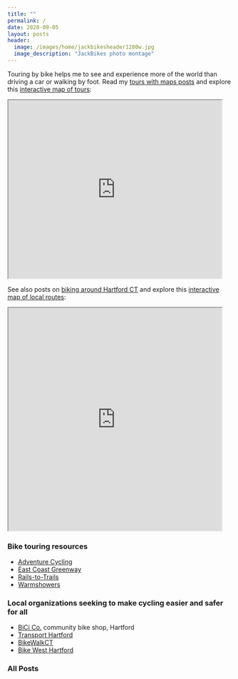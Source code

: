 ```yaml
---
title: ""
permalink: /
date: 2020-09-05
layout: posts
header:
  image: /images/home/jackbikesheader1280w.jpg
  image_description: "JackBikes photo montage"
---
```

Touring by bike helps me to see and experience more of the world than driving a car or walking by foot. Read my [tours with maps posts](https://jackbikes.org/categories/#tours-with-maps) and explore this [interactive map of tours](https://jackdougherty.github.io/bikemapcode/index.html):

<iframe src="https://jackdougherty.github.io/bikemapcode/index.html" width="95%" height="400px"></iframe>

See also posts on [biking around Hartford CT](https://jackbikes.org/categories/#around-hartford-ct) and explore this [interactive map of local routes](https://jackdougherty.github.io/bikemapcode/connecticut.html):

<iframe src="https://jackdougherty.github.io/bikemapcode/connecticut.html" width="95%" height="500px"></iframe>

### Bike touring resources
- [Adventure Cycling](https://www.adventurecycling.org)
- [East Coast Greenway](http://www.greenway.org/)
- [Rails-to-Trails](http://www.railstotrails.org/)
- [Warmshowers](http://warmshowers.org)

### Local organizations seeking to make cycling easier and safer for all
- [BiCi Co.](http://bicico.org/) community bike shop, Hartford
- [Transport Hartford](http://transporthartford.org/)
- [BikeWalkCT](http://www.bikewalkct.org/)
- [Bike West Hartford](http://bikewesthartford.org/)

### All Posts
